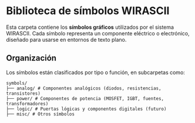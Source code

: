# Biblioteca de símbolos WIRASCII

Esta carpeta contiene los **símbolos gráficos** utilizados por el sistema WIRASCII. Cada símbolo representa un componente eléctrico o electrónico, diseñado para usarse en entornos de texto plano.

## Organización

Los símbolos están clasificados por tipo o función, en subcarpetas como:

```
symbols/
├── analog/ # Componentes analógicos (diodos, resistencias, transistores)
├── power/ # Componentes de potencia (MOSFET, IGBT, fuentes, transformadores)
├── logic/ # Puertas lógicas y componentes digitales (futuro)
├── misc/ # Otros símbolos
```
